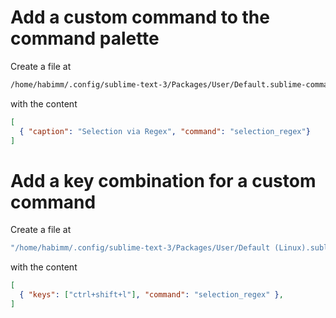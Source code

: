 
# Add a custom command to the command palette

Create a file at
```sh
/home/habimm/.config/sublime-text-3/Packages/User/Default.sublime-commands
```
with the content

```json
[
  { "caption": "Selection via Regex", "command": "selection_regex"}
]
```

# Add a key combination for a custom command

Create a file at
```sh
"/home/habimm/.config/sublime-text-3/Packages/User/Default (Linux).sublime-keymap"
```

with the content
```json
[
  { "keys": ["ctrl+shift+l"], "command": "selection_regex" },
]
```
